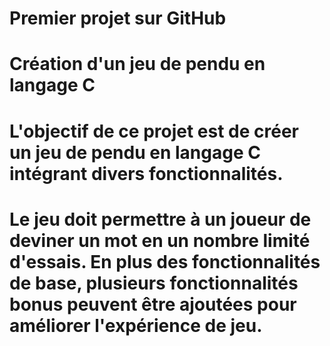 # Premier projet sur GitHub
# Création d'un jeu de pendu en langage C
# L'objectif de ce projet est de créer un jeu de pendu en langage C intégrant divers fonctionnalités.
# Le jeu doit permettre à un joueur de deviner un mot en un nombre limité d'essais. En plus des fonctionnalités de base, plusieurs fonctionnalités bonus peuvent être ajoutées pour améliorer l'expérience de jeu.
